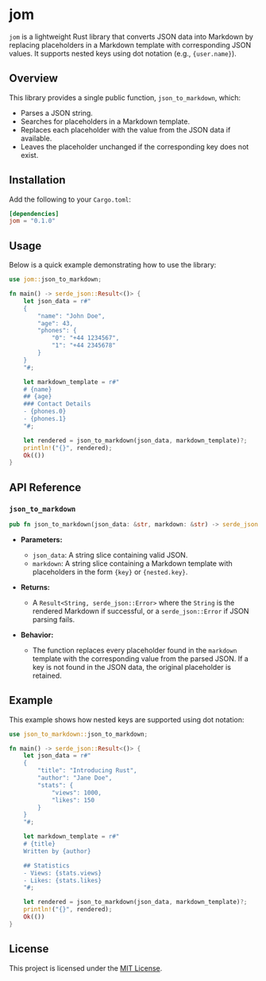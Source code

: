 # jom

`jom` is a lightweight Rust library that converts JSON data into Markdown by replacing placeholders in a Markdown template with corresponding JSON values. It supports nested keys using dot notation (e.g., `{user.name}`).

## Overview

This library provides a single public function, `json_to_markdown`, which:
- Parses a JSON string.
- Searches for placeholders in a Markdown template.
- Replaces each placeholder with the value from the JSON data if available.
- Leaves the placeholder unchanged if the corresponding key does not exist.

## Installation

Add the following to your `Cargo.toml`:

```toml
[dependencies]
jom = "0.1.0"
```

## Usage

Below is a quick example demonstrating how to use the library:

```rust
use jom::json_to_markdown;

fn main() -> serde_json::Result<()> {
    let json_data = r#"
    {
        "name": "John Doe",
        "age": 43,
        "phones": {
            "0": "+44 1234567",
            "1": "+44 2345678"
        }
    }
    "#;

    let markdown_template = r#"
    # {name}
    ## {age}
    ### Contact Details
    - {phones.0}
    - {phones.1}
    "#;

    let rendered = json_to_markdown(json_data, markdown_template)?;
    println!("{}", rendered);
    Ok(())
}
```

## API Reference

### `json_to_markdown`

```rust
pub fn json_to_markdown(json_data: &str, markdown: &str) -> serde_json::Result<String>
```

- **Parameters:**
  - `json_data`: A string slice containing valid JSON.
  - `markdown`: A string slice containing a Markdown template with placeholders in the form `{key}` or `{nested.key}`.

- **Returns:**
  - A `Result<String, serde_json::Error>` where the `String` is the rendered Markdown if successful, or a `serde_json::Error` if JSON parsing fails.

- **Behavior:**
  - The function replaces every placeholder found in the `markdown` template with the corresponding value from the parsed JSON. If a key is not found in the JSON data, the original placeholder is retained.

## Example

This example shows how nested keys are supported using dot notation:

```rust
use json_to_markdown::json_to_markdown;

fn main() -> serde_json::Result<()> {
    let json_data = r#"
    {
        "title": "Introducing Rust",
        "author": "Jane Doe",
        "stats": {
            "views": 1000,
            "likes": 150
        }
    }
    "#;

    let markdown_template = r#"
    # {title}
    Written by {author}

    ## Statistics
    - Views: {stats.views}
    - Likes: {stats.likes}
    "#;

    let rendered = json_to_markdown(json_data, markdown_template)?;
    println!("{}", rendered);
    Ok(())
}
```

## License

This project is licensed under the [MIT License](LICENSE).
